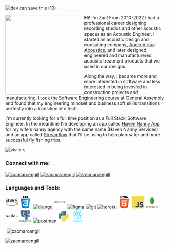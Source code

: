 ![dev can save this  (10)](https://user-images.githubusercontent.com/23196638/203110583-1ad1a36d-21a8-4a54-b614-04138c01a318.png)


<img align="left" width="250" height="250" src="https://user-images.githubusercontent.com/23196638/194915535-f7fc0e08-bdcc-499f-b982-95c9e6c2f624.png"> Hi! I'm Zac! From 2010-2022 I had a professional career designing recording studios and other acoustic spaces as an Acoustic Engineer. I started an acoustic design and consulting company, [Audio Virtue Acoustics](https://audiovirtue.com), and later designed, engineered and manufacturered acoustic treatment products that we used in our designs. 

Along the way, I became more and more interested in software and less interested in being invovled in construction projects and manufacturing. I took the Software Engineering course at General Assembly and found that my engineering mindset and business soft skills transitions perfectly into a transition into tech. 

I'm currently looking for a full time position as a Full Stack Software Engineer. In the meantime I'm developing an app called [Haven Nanny App](https://github.com/Haven-Nanny-LLC) for my wife's nanny agency with the same name (Haven Nanny Services) and an app called [Streamflow](https://github.com/zacmarcengill/Streamflow-React-App) that I'll be using to help plan safer and more successful fly fishing trips.

![visitors](https://visitor-badge.glitch.me/badge?page_id=zacmarcengill)

<h3 align="left">Connect with me:</h3>
<p align="left">
<a href="https://twitter.com/zacmarcengill" target="blank"><img align="center" src="https://raw.githubusercontent.com/rahuldkjain/github-profile-readme-generator/master/src/images/icons/Social/twitter.svg" alt="zacmarcengill" height="30" width="40" /></a>
<a href="https://linkedin.com/in/zacmarcengill" target="blank"><img align="center" src="https://raw.githubusercontent.com/rahuldkjain/github-profile-readme-generator/master/src/images/icons/Social/linked-in-alt.svg" alt="zacmarcengill" height="30" width="40" /></a>
<a href="https://instagram.com/zacmarcengill" target="blank"><img align="center" src="https://raw.githubusercontent.com/rahuldkjain/github-profile-readme-generator/master/src/images/icons/Social/instagram.svg" alt="zacmarcengill" height="30" width="40" /></a>
</p>

<h3 align="left">Languages and Tools:</h3>
<p align="left"> <a href="https://aws.amazon.com" target="_blank" rel="noreferrer"> <img src="https://raw.githubusercontent.com/devicons/devicon/master/icons/amazonwebservices/amazonwebservices-original-wordmark.svg" alt="aws" width="40" height="40"/> </a> <a href="https://www.w3schools.com/css/" target="_blank" rel="noreferrer"> <img src="https://raw.githubusercontent.com/devicons/devicon/master/icons/css3/css3-original-wordmark.svg" alt="css3" width="40" height="40"/> </a> <a href="https://www.djangoproject.com/" target="_blank" rel="noreferrer"> <img src="https://cdn.worldvectorlogo.com/logos/django.svg" alt="django" width="40" height="40"/> </a> <a href="https://expressjs.com" target="_blank" rel="noreferrer"> <img src="https://raw.githubusercontent.com/devicons/devicon/master/icons/express/express-original-wordmark.svg" alt="express" width="40" height="40"/> </a> <a href="https://www.figma.com/" target="_blank" rel="noreferrer"> <img src="https://www.vectorlogo.zone/logos/figma/figma-icon.svg" alt="figma" width="40" height="40"/> </a> <a href="https://git-scm.com/" target="_blank" rel="noreferrer"> <img src="https://www.vectorlogo.zone/logos/git-scm/git-scm-icon.svg" alt="git" width="40" height="40"/> </a> <a href="https://heroku.com" target="_blank" rel="noreferrer"> <img src="https://www.vectorlogo.zone/logos/heroku/heroku-icon.svg" alt="heroku" width="40" height="40"/> </a> <a href="https://www.w3.org/html/" target="_blank" rel="noreferrer"> <img src="https://raw.githubusercontent.com/devicons/devicon/master/icons/html5/html5-original-wordmark.svg" alt="html5" width="40" height="40"/> </a> <a href="https://developer.mozilla.org/en-US/docs/Web/JavaScript" target="_blank" rel="noreferrer"> <img src="https://raw.githubusercontent.com/devicons/devicon/master/icons/javascript/javascript-original.svg" alt="javascript" width="40" height="40"/> </a> <a href="https://www.mongodb.com/" target="_blank" rel="noreferrer"> <img src="https://raw.githubusercontent.com/devicons/devicon/master/icons/mongodb/mongodb-original-wordmark.svg" alt="mongodb" width="40" height="40"/> </a> <a href="https://nodejs.org" target="_blank" rel="noreferrer"> <img src="https://raw.githubusercontent.com/devicons/devicon/master/icons/nodejs/nodejs-original-wordmark.svg" alt="nodejs" width="40" height="40"/> </a> <a href="https://www.postgresql.org" target="_blank" rel="noreferrer"> <img src="https://raw.githubusercontent.com/devicons/devicon/master/icons/postgresql/postgresql-original-wordmark.svg" alt="postgresql" width="40" height="40"/> </a> <a href="https://postman.com" target="_blank" rel="noreferrer"> <img src="https://www.vectorlogo.zone/logos/getpostman/getpostman-icon.svg" alt="postman" width="40" height="40"/> </a> <a href="https://www.python.org" target="_blank" rel="noreferrer"> <img src="https://raw.githubusercontent.com/devicons/devicon/master/icons/python/python-original.svg" alt="python" width="40" height="40"/> </a> <a href="https://reactjs.org/" target="_blank" rel="noreferrer"> <img src="https://raw.githubusercontent.com/devicons/devicon/master/icons/react/react-original-wordmark.svg" alt="react" width="40" height="40"/> </a> </p>

<p>&nbsp;<img align="center" src="https://github-readme-stats.vercel.app/api?username=zacmarcengill&show_icons=true&locale=en" alt="zacmarcengill" /></p>

<p><img align="left" src="https://github-readme-stats.vercel.app/api/top-langs?username=zacmarcengill&show_icons=true&locale=en&layout=compact" alt="zacmarcengill" /></p>
